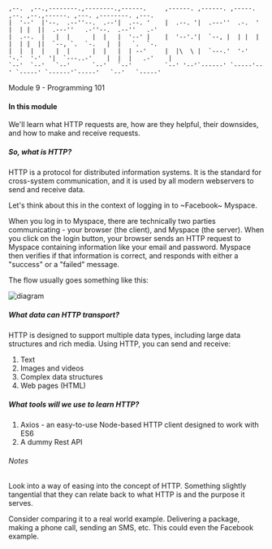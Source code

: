 ```
,--.  ,--.,--------.,--------.,------.     ,------. ,------. ,-----.   ,--. ,--.,------. ,---. ,--------. ,---.
|  '--'  |'--.  .--''--.  .--'|  .--. '    |  .--. '|  .---''  .-.  '  |  | |  ||  .---''   .-''--.  .--''   .-'
|  .--.  |   |  |      |  |   |  '--' |    |  '--'.'|  `--, |  | |  |  |  | |  ||  `--, `.  `-.   |  |   `.  `-.
|  |  |  |   |  |      |  |   |  | --'     |  |\  \ |  `---.'  '-'  '-.'  '-'  '|  `---..-'    |  |  |   .-'    |
`--'  `--'   `--'      `--'   `--'         `--' '--'`------' `-----'--' `-----' `------'`-----'   `--'   `-----'
```

Module 9 - Programming 101

#### In this module

We'll learn what HTTP requests are, how are they helpful, their downsides, and how to make and receive requests.

##### So, what is HTTP?

HTTP is a protocol for distributed information systems. It is the standard for cross-system communication, and it is
used by all modern webservers to send and receive data.

Let's think about this in the context of logging in to ~Facebook~ Myspace.

When you log in to Myspace, there are technically two parties communicating - your browser (the client), and Myspace (the server). When you click on the login button, your browser sends an HTTP request to Myspace containing information like your email and password. Myspace then verifies if that information is correct, and responds with either a "success" or a "failed" message.

The flow usually goes something like this:

![diagram](https://github.com/partnerhero/node-workshop/blob/master/Module_9/assets/diagram1.png?raw=true)

##### What data can HTTP transport?

HTTP is designed to support multiple data types, including large data structures and rich media. Using HTTP, you can send
and receive:

1. Text
2. Images and videos
3. Complex data structures
4. Web pages (HTML)

##### What tools will we use to learn HTTP?

1. Axios - an easy-to-use Node-based HTTP client designed to work with ES6
2. A dummy Rest API

###### Notes

Look into a way of easing into the concept of HTTP. Something slightly tangential that they can relate back to what HTTP is and the purpose it serves.

Consider comparing it to a real world example. Delivering a package, making a phone call, sending an SMS, etc. This could even the Facebook example.
